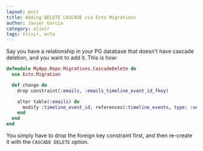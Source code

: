 ```yaml
---
layout: post
title: Adding DELETE CASCADE via Ecto Migrations
author: Javier Garcia
category: elixir
tags: elixir, ecto
---
```


Say you have a relationship in your PG database that doesn't have cascade
deletion, and you want to add it. This is how:

```elixir
defmodule MyApp.Repo.Migrations.CascadeDelete do
  use Ecto.Migration

  def change do
    drop constraint(:emails, :emails_timeline_event_id_fkey)

    alter table(:emails) do
      modify :timeline_event_id, references(:timeline_events, type: :uuid, on_delete: :delete_all)
    end
  end
end
```

You simply have to drop the foreign key constraint first, and then re-create it
with the `CASCADE DELETE` option.
